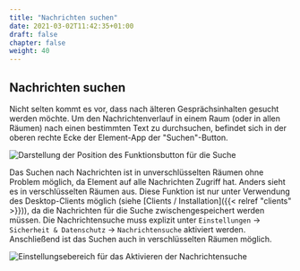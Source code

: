```yaml
---
title: "Nachrichten suchen"
date: 2021-03-02T11:42:35+01:00
draft: false
chapter: false
weight: 40
---
```


## Nachrichten suchen

Nicht selten kommt es vor, dass nach älteren Gesprächsinhalten gesucht werden möchte. 
Um den Nachrichtenverlauf in einem Raum (oder in allen Räumen) nach einen bestimmten Text
zu durchsuchen, befindet sich in der oberen rechte Ecke der Element-App der
"Suchen"-Button.

![Darstellung der Position des Funktionsbutton für die Suche](/images/message-search_de.png)

Das Suchen nach Nachrichten ist in unverschlüsselten Räumen ohne Problem möglich, da
Element auf alle Nachrichten Zugriff hat. Anders sieht es in verschlüsselten Räumen aus.
Diese Funktion ist nur unter Verwendung des Desktop-Clients möglich (siehe [Clients /
Installation]({{< relref "clients" >}})), da die Nachrichten für die Suche
zwischengespeichert werden müssen. Die Nachrichtensuche muss explizit unter
`Einstellungen` -> `Sicherheit & Datenschutz` -> `Nachrichtensuche` aktiviert werden.
Anschließend ist das Suchen auch in verschlüsselten Räumen möglich.

![Einstellungsebereich für das Aktivieren der Nachrichtensuche](/images/message-search-active_de.png)

